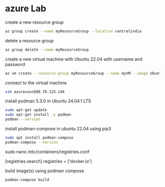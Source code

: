 # azure Lab

create a new resource group

```bash
az group create --name myResourceGroup --location centralindia
```

delete a resource group

```bash
az group delete --name myResourceGroup
```

create a new virtual machine with Ubuntu 22.04 with username and password

```bash
az vm create --resource-group myResourceGroup --name myVM --image Ubuntu2404 --admin-username azureuser --admin-password Azure12345678
```

connect to the virtual machine

```bash
ssh azureuser@98.70.125.146
```

install podman 5.3.0 in Ubuntu 24.04.1 LTS

```bash
sudo apt-get update
sudo apt-get install -y podman
podman --version
```

install podman-compose in ubuntu 22.04 using pip3

```bash
sudo apt install podman-compose
podman-compose --version
```

sudo nano /etc/containers/registries.conf

[registries.search]
registries = ['docker.io']

build image(s) using podman compose

```bash
podman-compose build
```
